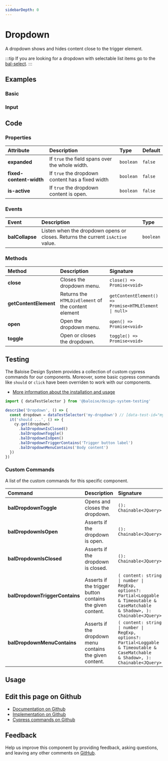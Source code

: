 ```yaml
---
sidebarDepth: 0
---
```


# Dropdown


<!-- START: human documentation top -->

A dropdown shows and hides content close to the trigger element.

:::tip
If you are looking for a dropdown with selectable list items go to the [bal-select](./bal-select.md).
:::

<!-- END: human documentation top -->

<ClientOnly><docs-component-tabs></docs-component-tabs></ClientOnly>


## Examples

### Basic

<ClientOnly><docs-demo-bal-dropdown-43></docs-demo-bal-dropdown-43></ClientOnly>


### Input

<ClientOnly><docs-demo-bal-dropdown-44></docs-demo-bal-dropdown-44></ClientOnly>



## Code



### Properties


| Attribute               | Description                                      | Type                 | Default            |
| :---------------------- | :----------------------------------------------- | :------------------- | :----------------- |
| **expanded**            | If `true` the field spans over the whole width.  | <code>boolean</code> | <code>false</code> |
| **fixed-content-width** | If `true` the dropdown content has a fixed width | <code>boolean</code> | <code>false</code> |
| **is-active**           | If `true` the dropdown content is open.          | <code>boolean</code> | <code>false</code> |

### Events


| Event           | Description                                                                     | Type                 |
| :-------------- | :------------------------------------------------------------------------------ | :------------------- |
| **balCollapse** | Listen when the dropdown opens or closes. Returns the current `isActive` value. | <code>boolean</code> |

### Methods


| Method                | Description                                         | Signature                                                                          |
| :-------------------- | :-------------------------------------------------- | :--------------------------------------------------------------------------------- |
| **close**             | Closes the dropdown menu.                           | <code>close() =&#62; Promise&#60;void&#62;</code>                                  |
| **getContentElement** | Returns the `HTMLDivElement` of the content element | <code>getContentElement() =&#62; Promise&#60;HTMLElement  &#124;  null&#62;</code> |
| **open**              | Open the dropdown menu.                             | <code>open() =&#62; Promise&#60;void&#62;</code>                                   |
| **toggle**            | Open or closes the dropdown.                        | <code>toggle() =&#62; Promise&#60;void&#62;</code>                                 |

## Testing

The Baloise Design System provides a collection of custom cypress commands for our components. Moreover, some basic cypress commands like `should` or `click` have been overriden to work with our components.

- [More information about the installation and usage](/components/tooling/testing.html)

<!-- START: human documentation testing -->

```typescript
import { dataTestSelector } from '@baloise/design-system-testing'

describe('Dropdown', () => {
  const dropdown = dataTestSelector('my-dropdown') // [data-test-id="my-dropdown"]
  it('should ...', () => {
    cy.get(dropdown)
      .balDropdownIsClosed()
      .balDropdownToggle()
      .balDropdownIsOpen()
      .balDropdownTriggerContains('Trigger button label')
      .balDropdownMenuContains('Body content')
  })
})
```

<!-- END: human documentation testing -->

### Custom Commands

A list of the custom commands for this specific component.

| Command                        | Description                                               | Signature                                                                                                                                                                                |
| :----------------------------- | :-------------------------------------------------------- | :--------------------------------------------------------------------------------------------------------------------------------------------------------------------------------------- |
| **balDropdownToggle**          | Opens and closes the dropdown.                            | <code>(): Chainable&#60;JQuery&#62;</code>                                                                                                                                               |
| **balDropdownIsOpen**          | Asserts if the dropdown is open.                          | <code>(): Chainable&#60;JQuery&#62;</code>                                                                                                                                               |
| **balDropdownIsClosed**        | Asserts if the dropdown is closed.                        | <code>(): Chainable&#60;JQuery&#62;</code>                                                                                                                                               |
| **balDropdownTriggerContains** | Asserts if the trigger button contains the given content. | <code>(       content: string  &#124;  number  &#124;  RegExp,       options?: Partial&#60;Loggable & Timeoutable & CaseMatchable & Shadow&#62;,     ): Chainable&#60;JQuery&#62;</code> |
| **balDropdownMenuContains**    | Asserts if the dropdown menu contains the given content.  | <code>(       content: string  &#124;  number  &#124;  RegExp,       options?: Partial&#60;Loggable & Timeoutable & CaseMatchable & Shadow&#62;,     ): Chainable&#60;JQuery&#62;</code> |

## Usage

<!-- START: human documentation usage -->

<!-- END: human documentation usage -->



## Edit this page on Github

* [Documentation on Github](https://github.com/baloise/design-system/blob/master/docs/src/components/components/bal-dropdown.md)
* [Implementation on Github](https://github.com/baloise/design-system/blob/master/packages/components/src/components/bal-dropdown)
* [Cypress commands on Github](https://github.com/baloise/design-system/blob/master/packages/testing/src/commands)

## Feedback

Help us improve this component by providing feedback, asking questions, and leaving any other comments on [GitHub](https://github.com/baloise/design-system/issues/new).


<ClientOnly>
  <docs-component-script tag="balDropdown"></docs-component-script>
</ClientOnly>
